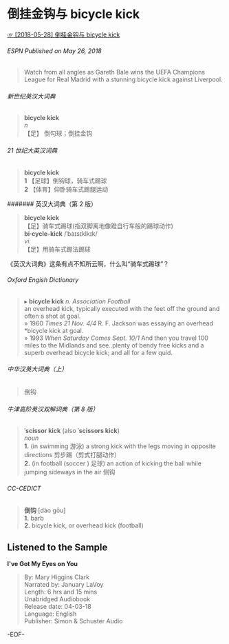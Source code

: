 # 倒挂金钩与  bicycle kick  
[☞ [2018-05-28] 倒挂金钩与 bicycle kick ](https://mp.weixin.qq.com/s/ZZMFrBtweZ13kJ2e_Dpqcw)    
  
###### ESPN Published on May 26, 2018  
>Watch from all angles as Gareth Bale wins the UEFA Champions League for Real Madrid with a stunning bicycle kick against Liverpool.  
  
  
###### 新世纪英汉大词典  
>**bicycle kick**  
*n*  
【足】 倒勾球；倒挂金钩  
  
###### 21 世纪大英汉词典  
>**bicycle kick**  
**1** 【足球】倒钩球，骑车式踢球  
**2** 【体育】仰卧骑车式踢腿运动  
  
####### 英汉大词典（第 2 版）  
>**bicycle kick**  
【足】骑车式踢球(指双脚离地像蹬自行车般的踢球动作)  
**bi·cycle-kick** /ˈbaɪsɪklkɪk/  
*vi.*  
【足】用骑车式踢法踢球  
  
《英汉大词典》这条有点不知所云啊，什么叫“骑车式踢球”？  
  
###### Oxford Engish Dictionary  
>▸ **bicycle kick** *n.* *Association Football*  
 an overhead kick, typically executed with the feet off the ground and often a shot at goal.  
» 1960 *Times 21 Nov. 4/4* R. F. Jackson was essaying an overhead \*bicycle kick at goal.  
» 1993 *When Saturday Comes Sept. 10/1* And then you travel 100 miles to the Midlands and see..plenty of bendy free kicks and a superb overhead bicycle kick; and all for a few quid.  
  
###### 中华汉英大词典（上）  
>倒钩  
  
###### 牛津高阶英汉双解词典（第 8 版）  
>**ˈscissor kick** (also **ˈscissors kick**)  
*noun*  
**1.** (in swimming 游泳) a strong kick with the legs moving in opposite directions 剪步踢（剪式打腿动作）  
**2.** (in football (soccer ) 足球) an action of kicking the ball while jumping sideways in the air 侧钩  
  
###### CC-CEDICT  
>**倒钩** [dào gōu]  
**1.** barb  
**2.** bicycle kick, or overhead kick (football)  
  
## Listened to the Sample  
  
**I've Got My Eyes on You**  
>By: Mary Higgins Clark  
Narrated by: January LaVoy  
Length: 6 hrs and 15 mins  
Unabridged Audiobook  
Release date: 04-03-18  
Language: English  
Publisher: Simon & Schuster Audio  
  
-EOF-  
